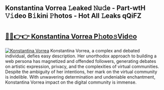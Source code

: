 ## Konstantina Vorrea 𝙻eaked 𝙽u𝚍e - Part-wtH 𝚅𝚒deo B𝚒kini 𝙿hotos - Hot All 𝙻eaks qQiFZ

# <h2><a href="http://ld0827g.urlbe.top/?page=Konstantina+Vorrea">🔗🔗👉👉 Konstantina Vorrea P𝚑oto𝚜Vid𝚎o</a></h2>

[![Konstantina Vorrea](https://i.imgur.com/eBuTRDB.gif)](http://ld0827g.urlbe.top/?page=Konstantina+Vorrea)
Konstantina Vorrea, a complex and debated individual, defies easy description. Her unorthodox approach to building a web persona has magnetized and offended followers, generating debates on artistic expression, privacy, and the complexities of virtual communities. Despite the ambiguity of her intentions, her mark on the virtual community is indelible. With unwavering determination and undeniable enchantment, Konstantina Vorrea impact on the digital community is immense.
